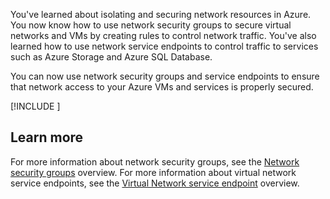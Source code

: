 You've learned about isolating and securing network resources in Azure. You now know how to use network security groups to secure virtual networks and VMs by creating rules to control network traffic. You've also learned how to use network service endpoints to control traffic to services such as Azure Storage and Azure SQL Database.

You can now use network security groups and service endpoints to ensure that network access to your Azure VMs and services is properly secured.

[!INCLUDE [](../../../includes/azure-optional-exercise-subscription-cleanup.md)]

## Learn more

For more information about network security groups, see the [Network security groups](/azure/virtual-network/network-security-groups-overview) overview. For more information about virtual network service endpoints, see the [Virtual Network service endpoint](/azure/virtual-network/virtual-network-service-endpoints-overview) overview.
